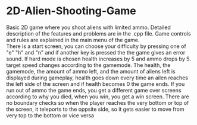 # 2D-Alien-Shooting-Game
Basic 2D game where you shoot aliens with limited ammo. Detailed description of the features and problems are in the .cpp file. Game controls and rules are explained in the main menu of the game.
<br>
There is a start screen, you can choose your difficulty by pressing one of "e" "h" and "n" and if another key is pressed the 
the game gives an error sound. If hard mode is chosen health increases by 5 and ammo drops by 5. target speed changes according to the gamemode. The 
health, the gamemode, the amount of ammo left, and the amount of aliens left is displayed during gameplay, health goes down every time an ailen 
reaches the left side of the screen and if health becomes 0 the game ends. If you run out of ammo the game ends, you get a different game over screens 
according to why you died, when you win, you get a win screen. There are no boundary checks so when the player reaches the very bottom or top of the 
screen, it teleports to the oppsite side, so it gets easier to move from very top to the bottom or vice versa
